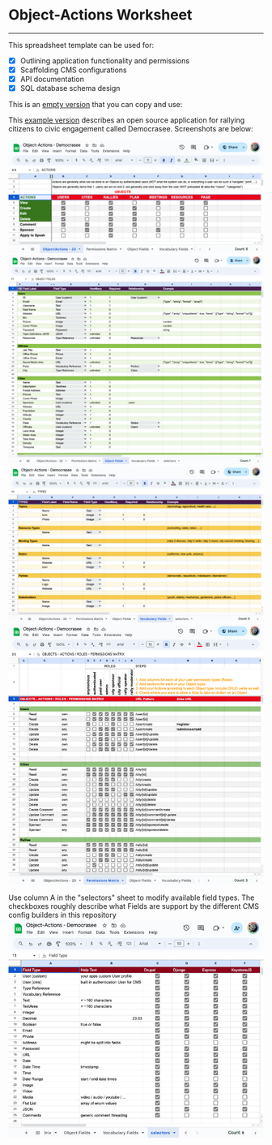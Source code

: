 # Object-Actions Worksheet
----

This spreadsheet template can be used for:
- [x] Outlining application functionality and permissions
- [x] Scaffolding CMS configurations
- [x] API documentation
- [x] SQL database schema design

This is an [empty version](https://docs.google.com/spreadsheets/d/14Ej7lu4g3i85BWJdHbi4JK2jM2xS5uDSgfzm3rIhx4o/edit?usp=sharing) that you can copy and use:


This [example version](https://docs.google.com/spreadsheets/d/1Jm15OeR6mS6vbJd7atHErOwBgq2SwKAagb4MH0D1aIw/edit?usp=sharing) describes an open source application for rallying citizens to civic engagement called Democrasee. Screenshots are below:

![Object/Actions](docs/object-actions-democrasee.png)
![Object Fields](docs/objects-democrasee.png)
![Vocabulary Fields](docs/vocabularies-democrasee.png)
![Permissions Matrix](docs/permissions-matrix-democrasee.png)


Use column A in the "selectors" sheet to modify available field types. The checkboxes roughly describe what Fields are support by the different CMS config builders in this repository
![Field Types](docs/field-types.png)

